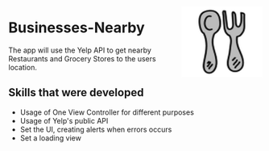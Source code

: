 <img src="https://github.com/elina-mns/Businesses-Nearby/blob/main/Businesses%20Nearby/Assets.xcassets/AppIcon.appiconset/120.png"
width=160, height=140
align="right"/>
# Businesses-Nearby

The app will use the Yelp API to get nearby Restaurants and Grocery Stores to the users location.


## Skills that were developed

* Usage of One View Controller for different purposes
* Usage of Yelp's public API 
* Set the UI, creating alerts when errors occurs
* Set a loading view 
